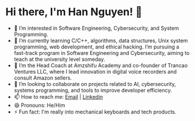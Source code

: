 # Hi there, I'm Han Nguyen! 👋

- 👀 I’m interested in Software Engineering, Cybersecurity, and System Programming.
- 🌱 I’m currently learning C/C++, algorithms, data structures, Unix system programming, web development, and ethical hacking. I’m pursuing a fast-track program in Software Engineering and Cybersecurity, aiming to teach at the university level someday. 
- 💼 I’m the Head Coach at Amzshifu Academy and co-founder of Trancao Ventures LLC, where I lead innovation in digital voice recorders and consult Amazon sellers.
- 💞️ I’m looking to collaborate on projects related to AI, cybersecurity, systems programming, and tools to improve developer efficiency.
- 📫 How to reach me: [Email](mailto:hannguyen.win@gmail.com) | [Linkedin]([https://github.com/han-nwin](https://www.linkedin.com/in/tan-han-nguyen/))
- 😄 Pronouns: He/Him
- ⚡ Fun fact: I'm really into mechanical keyboards and tech products.
<!---
han-nwin/han-nwin is a ✨ special ✨ repository because its `README.md` (this file) appears on your GitHub profile.
You can click the Preview link to take a look at your changes.
--->
